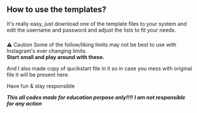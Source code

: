 ## How to use the templates?

It's really easy, just download one of the template files to your system and edit the username and password and adjust the lists to fit your needs. 

##### 
⚠️ Caution 
Some of the follow/liking limits may not be best to use with Instagram's ever changing limits.    
**Start small and play around with these.**

And I also made copy of qucikstart file in it so in case you mess with original file it will be present here.

 Have fun & stay responsible
 
*****This all codes made for education perpose only!!!!*****
*****I am not responsible for any action*****
######
